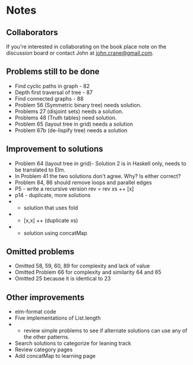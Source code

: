 # Notes 

## Collaborators
If you're interested in collaborating on the book place note on the discussion board or contact John at john.crane@gmail.com.

## Problems still to be done
* Find cyclic paths in graph - 82
* Depth first traversal of tree - 87
* Find connected graphs - 88 
* Problem 56 (Symmetric binary tree) needs solution. 
* Problems 27 (disjoint sets) needs a solution. 
* Problems 48 (Truth tables) need solution.
* Problem 65 (layout tree in grid) needs a solution
* Problem 67b (de-lispify tree) needs a solution

## Improvement to solutions
* Problem 64 (layout tree in grid)- Solution 2 is in Haskell only, needs to be translated to Elm. 
* In Problem 41 the two solutions don't agree. Why? Is either correct?
* Problem 84, 86 should remove loops and parallel edges
* P5 - write a recursive version
 rev = rev xs ++ [x]
* p14 - duplicate, more solutions 
* * solution that uses fold
* * [x,x] ++ (duplicate xs)
* * solution using concatMap

## Omitted problems
* Omitted 58, 59, 60, 89 for complexity and lack of value
* Omitted Problem 66 for complexity and similarity 64 and 65
* Omitted 25 because it is identical to 23

## Other improvements
* elm-format code
* Five implementations of List.length
* * review simple problems to see if alternate solutions can use any of the other patterns.
* Search solutions to categorize for leaning track
* Review category pages
* Add concatMap to learning page